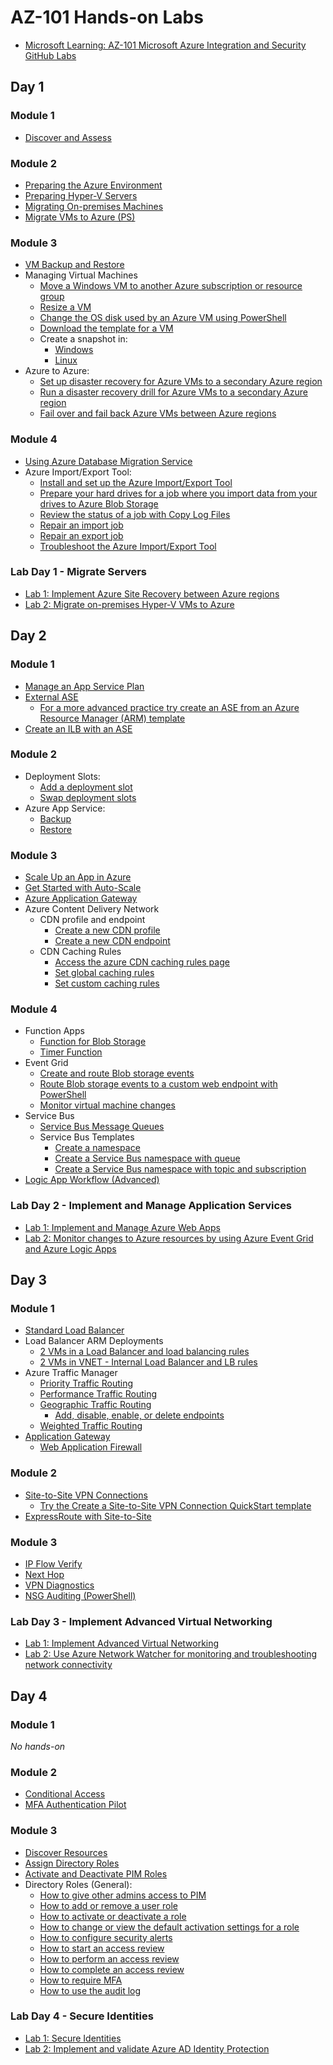 # AZ-101 Hands-on Labs

* [Microsoft Learning: AZ-101 Microsoft Azure Integration and Security GitHub Labs](https://github.com/MicrosoftLearning/AZ-101-MicrosoftAzureIntegrationandSecurity)

## Day 1

### Module 1

* [Discover and Assess](https://docs.microsoft.com/en-us/azure/migrate/tutorial-assessment-vmware)

### Module 2

* [Preparing the Azure Environment](https://docs.microsoft.com/en-us/azure/site-recovery/tutorial-prepare-azure)
* [Preparing Hyper-V Servers](https://docs.microsoft.com/en-us/azure/site-recovery/hyper-v-prepare-on-premises-tutorial)
* [Migrating On-premises Machines](https://docs.microsoft.com/en-us/azure/site-recovery/migrate-tutorial-on-premises-azure)
* [Migrate VMs to Azure (PS)](https://docs.microsoft.com/en-us/azure/site-recovery/hyper-v-azure-powershell-resource-manager#before-you-start)

### Module 3

* [VM Backup and Restore](https://docs.microsoft.com/en-us/azure/virtual-machines/windows/tutorial-backup-vms)
* Managing Virtual Machines
  * [Move a Windows VM to another Azure subscription or resource group](https://docs.microsoft.com/en-us/azure/virtual-machines/windows/move-vm)
  * [Resize a VM](https://docs.microsoft.com/en-us/azure/virtual-machines/windows/resize-vm)
  * [Change the OS disk used by an Azure VM using PowerShell](https://docs.microsoft.com/en-us/azure/virtual-machines/windows/os-disk-swap)
  * [Download the template for a VM](https://docs.microsoft.com/en-us/azure/virtual-machines/windows/download-template)
  * Create a snapshot in:
    * [Windows](https://docs.microsoft.com/en-us/azure/virtual-machines/windows/move-vm)
    * [Linux](https://docs.microsoft.com/en-us/azure/virtual-machines/linux/snapshot-copy-managed-disk)
* Azure to Azure:
  * [Set up disaster recovery for Azure VMs to a secondary Azure region](https://docs.microsoft.com/en-us/azure/site-recovery/azure-to-azure-tutorial-enable-replication)
  * [Run a disaster recovery drill for Azure VMs to a secondary Azure region](https://docs.microsoft.com/en-us/azure/site-recovery/azure-to-azure-tutorial-dr-drill)
  * [Fail over and fail back Azure VMs between Azure regions](https://docs.microsoft.com/en-us/azure/site-recovery/azure-to-azure-tutorial-failover-failback)

### Module 4

* [Using Azure Database Migration Service](https://docs.microsoft.com/en-us/azure/site-recovery/vmware-azure-tutorial)
* Azure Import/Export Tool:
  * [Install and set up the Azure Import/Export Tool](https://docs.microsoft.com/en-us/azure/storage/common/storage-import-export-tool-setup?toc=/azure/storage/blobs/toc.json)
  * [Prepare your hard drives for a job where you import data from your drives to Azure Blob Storage](https://docs.microsoft.com/en-us/azure/storage/common/storage-import-export-tool-preparing-hard-drives-import?toc=/azure/storage/blobs/toc.json)
  * [Review the status of a job with Copy Log Files](https://docs.microsoft.com/en-us/azure/storage/common/storage-import-export-tool-reviewing-job-status-v1?toc=/azure/storage/blobs/toc.json)
  * [Repair an import job](https://docs.microsoft.com/en-us/azure/storage/common/storage-import-export-tool-repairing-an-import-job-v1?toc=/azure/storage/blobs/toc.json)
  * [Repair an export job](https://docs.microsoft.com/en-us/azure/storage/common/storage-import-export-tool-repairing-an-export-job-v1?toc=/azure/storage/blobs/toc.json)
  * [Troubleshoot the Azure Import/Export Tool](https://docs.microsoft.com/en-us/azure/storage/common/storage-import-export-tool-troubleshooting-v1?toc=/azure/storage/blobs/toc.json)

### Lab Day 1 - Migrate Servers

* [Lab 1: Implement Azure Site Recovery between Azure regions](https://github.com/MicrosoftLearning/AZ-101-MicrosoftAzureIntegrationandSecurity/blob/master/Instructions/az-101-01__instructions.md)
* [Lab 2: Migrate on-premises Hyper-V VMs to Azure](https://github.com/MicrosoftLearning/AZ-101-MicrosoftAzureIntegrationandSecurity/blob/master/Instructions/az-101-01b__instructions.md)

## Day 2

### Module 1

* [Manage an App Service Plan](https://docs.microsoft.com/en-us/azure/app-service/app-service-plan-manage#create-an-app-service-plan)
* [External ASE](https://docs.microsoft.com/en-us/azure/app-service/environment/create-external-ase)
  * [For a more advanced practice try create an ASE from an Azure Resource Manager (ARM) template](https://docs.microsoft.com/en-us/azure/app-service/environment/create-from-template)
* [Create an ILB with an ASE](https://docs.microsoft.com/en-us/azure/app-service/environment/create-ilb-ase)

### Module 2

* Deployment Slots:
  * [Add a deployment slot](https://docs.microsoft.com/en-us/azure/app-service/web-sites-staged-publishing#add-a-deployment-slot)
  * [Swap deployment slots](https://docs.microsoft.com/en-us/azure/app-service/web-sites-staged-publishing#swap-deployment-slots)
* Azure App Service:
  * [Backup](https://docs.microsoft.com/en-us/azure/app-service/web-sites-backup)
  * [Restore](https://docs.microsoft.com/en-us/azure/app-service/web-sites-restore)

### Module 3

* [Scale Up an App in Azure](https://docs.microsoft.com/en-us/azure/app-service/web-sites-scale#scale-up-your-pricing-tier)
* [Get Started with Auto-Scale](https://docs.microsoft.com/en-us/azure/monitoring-and-diagnostics/monitoring-autoscale-get-started)
* [Azure Application Gateway](https://docs.microsoft.com/en-us/azure/application-gateway/quick-create-portal)
* Azure Content Delivery Network
  * CDN profile and endpoint
    * [Create a new CDN profile](https://docs.microsoft.com/en-us/azure/cdn/cdn-create-new-endpoint#create-a-new-cdn-profile)
    * [Create a new CDN endpoint](https://docs.microsoft.com/en-us/azure/cdn/cdn-create-new-endpoint#create-a-new-cdn-endpoint)
  * CDN Caching Rules
    * [Access the azure CDN caching rules page](https://docs.microsoft.com/en-us/azure/cdn/cdn-caching-rules-tutorial#open-the-azure-cdn-caching-rules-page)
    * [Set global caching rules](https://docs.microsoft.com/en-us/azure/cdn/cdn-caching-rules-tutorial#set-global-caching-rules)
    * [Set custom caching rules](https://docs.microsoft.com/en-us/azure/cdn/cdn-caching-rules-tutorial#set-custom-caching-rules)

### Module 4
* Function Apps
  * [Function for Blob Storage](https://docs.microsoft.com/en-us/azure/azure-functions/functions-create-storage-blob-triggered-function)
  * [Timer Function](https://docs.microsoft.com/en-us/azure/azure-functions/functions-create-scheduled-function#create-an-azure-function-app)
* Event Grid
  * [Create and route Blob storage events](https://docs.microsoft.com/en-us/azure/event-grid/blob-event-quickstart-portal)
  * [Route Blob storage events to a custom web endpoint with PowerShell](https://docs.microsoft.com/en-us/azure/storage/blobs/storage-blob-event-quickstart-powershell?toc=/azure/event-grid/toc.json)
  * [Monitor virtual machine changes](https://docs.microsoft.com/en-us/azure/event-grid/monitor-virtual-machine-changes-event-grid-logic-app)
* Service Bus
  * [Service Bus Message Queues](https://docs.microsoft.com/en-us/azure/service-bus-messaging/service-bus-quickstart-portal#create-a-queue)
  * Service Bus Templates
    * [Create a namespace](https://docs.microsoft.com/en-us/azure/service-bus-messaging/service-bus-resource-manager-namespace)
    * [Create a Service Bus namespace with queue](https://docs.microsoft.com/en-us/azure/service-bus-messaging/service-bus-resource-manager-namespace-queue)
    * [Create a Service Bus namespace with topic and subscription](https://docs.microsoft.com/en-us/azure/service-bus-messaging/service-bus-resource-manager-namespace-topic)
 * [Logic App Workflow (Advanced)](https://docs.microsoft.com/en-us/azure/logic-apps/tutorial-build-schedule-recurring-logic-app-workflow)
 
 ### Lab Day 2 - Implement and Manage Application Services
 
 * [Lab 1: Implement and Manage Azure Web Apps](https://github.com/MicrosoftLearning/AZ-101-MicrosoftAzureIntegrationandSecurity/blob/master/Instructions/az-101-02__instructions.md)
 * [Lab 2: Monitor changes to Azure resources by using Azure Event Grid and Azure Logic Apps](https://github.com/MicrosoftLearning/AZ-101-MicrosoftAzureIntegrationandSecurity/blob/master/Instructions/az-101-02b__instructions.md)
 
 ## Day 3
 
 ### Module 1
 
 * [Standard Load Balancer](https://docs.microsoft.com/en-us/azure/load-balancer/quickstart-load-balancer-standard-public-portal)
 * Load Balancer ARM Deployments
   * [2 VMs in a Load Balancer and load balancing rules](https://azure.microsoft.com/en-us/resources/templates/201-2-vms-loadbalancer-lbrules/)
   * [2 VMs in VNET - Internal Load Balancer and LB rules](https://azure.microsoft.com/en-us/resources/templates/201-2-vms-internal-load-balancer/)
 * Azure Traffic Manager
   * [Priority Traffic Routing](https://docs.microsoft.com/en-us/azure/traffic-manager/traffic-manager-configure-priority-routing-method)
   * [Performance Traffic Routing](https://docs.microsoft.com/en-us/azure/traffic-manager/traffic-manager-configure-performance-routing-method)
   * [Geographic Traffic Routing](https://docs.microsoft.com/en-us/azure/traffic-manager/traffic-manager-configure-geographic-routing-method)
     * [Add, disable, enable, or delete endpoints](https://docs.microsoft.com/en-us/azure/traffic-manager/traffic-manager-manage-endpoints)
   * [Weighted Traffic Routing](https://docs.microsoft.com/en-us/azure/traffic-manager/traffic-manager-configure-weighted-routing-method)
 * [Application Gateway](https://docs.microsoft.com/en-us/azure/application-gateway/quick-create-portal)
   * [Web Application Firewall](https://docs.microsoft.com/en-us/azure/application-gateway/application-gateway-web-application-firewall-portal)
   
### Module 2
 
* [Site-to-Site VPN Connections](https://docs.microsoft.com/en-us/azure/vpn-gateway/vpn-gateway-howto-site-to-site-resource-manager-portal)
  * [Try the Create a Site-to-Site VPN Connection QuickStart template](https://azure.microsoft.com/en-us/resources/templates/201-site-to-site-vpn/)
* [ExpressRoute with Site-to-Site](https://docs.microsoft.com/en-us/azure/expressroute/expressroute-howto-coexist-resource-manager)
   
### Module 3

* [IP Flow Verify](https://docs.microsoft.com/en-us/azure/network-watcher/diagnose-vm-network-traffic-filtering-problem)
* [Next Hop](https://docs.microsoft.com/en-us/azure/network-watcher/diagnose-vm-network-routing-problem)
* [VPN Diagnostics](https://docs.microsoft.com/en-us/azure/network-watcher/diagnose-communication-problem-between-networks)
* [NSG Auditing (PowerShell)](https://docs.microsoft.com/en-us/azure/network-watcher/network-watcher-nsg-auditing-powershell)
   
### Lab Day 3 - Implement Advanced Virtual Networking
   
  * [Lab 1: Implement Advanced Virtual Networking](https://github.com/MicrosoftLearning/AZ-101-MicrosoftAzureIntegrationandSecurity/blob/master/Instructions/az-101-03__instructions.md)
  * [Lab 2: Use Azure Network Watcher for monitoring and troubleshooting network connectivity](https://github.com/MicrosoftLearning/AZ-101-MicrosoftAzureIntegrationandSecurity/blob/master/Instructions/az-101-03b__instructions.md)
   
 ## Day 4
   
 ### Module 1
 
 _No hands-on_
   
 ### Module 2
 
 * [Conditional Access](https://docs.microsoft.com/en-us/azure/active-directory/conditional-access/app-based-mfa)
 * [MFA Authentication Pilot](https://docs.microsoft.com/en-us/azure/active-directory/authentication/tutorial-mfa-applications)
   
 ### Module 3
 
 * [Discover Resources](https://docs.microsoft.com/en-us/azure/active-directory/privileged-identity-management/pim-resource-roles-discover-resources#discover-resources)
 * [Assign Directory Roles](https://docs.microsoft.com/en-us/azure/active-directory/privileged-identity-management/pim-how-to-add-role-to-user)
 * [Activate and Deactivate PIM Roles](https://docs.microsoft.com/en-us/azure/active-directory/privileged-identity-management/pim-how-to-activate-role)
 * Directory Roles (General):
   * [How to give other admins access to PIM](https://docs.microsoft.com/en-us/azure/active-directory/privileged-identity-management/pim-how-to-give-access-to-pim)
   * [How to add or remove a user role](https://docs.microsoft.com/en-us/azure/active-directory/privileged-identity-management/pim-how-to-add-role-to-user)
   * [How to activate or deactivate a role](https://docs.microsoft.com/en-us/azure/active-directory/privileged-identity-management/pim-how-to-activate-role)
   * [How to change or view the default activation settings for a role](https://docs.microsoft.com/en-us/azure/active-directory/privileged-identity-management/pim-how-to-change-default-settings)
   * [How to configure security alerts](https://docs.microsoft.com/en-us/azure/active-directory/privileged-identity-management/pim-how-to-configure-security-alerts)
   * [How to start an access review](https://docs.microsoft.com/en-us/azure/active-directory/privileged-identity-management/pim-how-to-start-security-review)
   * [How to perform an access review](https://docs.microsoft.com/en-us/azure/active-directory/privileged-identity-management/pim-how-to-perform-security-review)
   * [How to complete an access review](https://docs.microsoft.com/en-us/azure/active-directory/privileged-identity-management/pim-how-to-complete-review)
   * [How to require MFA](https://docs.microsoft.com/en-us/azure/active-directory/privileged-identity-management/pim-how-to-require-mfa)
   * [How to use the audit log](https://docs.microsoft.com/en-us/azure/active-directory/privileged-identity-management/pim-how-to-use-audit-log)

 ### Lab Day 4 - Secure Identities
   
 * [Lab 1: Secure Identities](https://github.com/MicrosoftLearning/AZ-101-MicrosoftAzureIntegrationandSecurity/blob/master/Instructions/az-101-04__instructions.md)
 * [Lab 2: Implement and validate Azure AD Identity Protection](https://github.com/MicrosoftLearning/AZ-101-MicrosoftAzureIntegrationandSecurity/blob/master/Instructions/az-101-04b__instructions.md)
   
   

